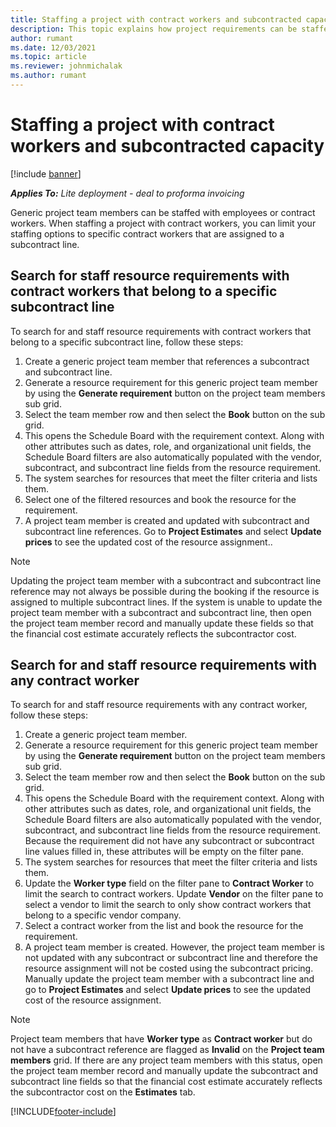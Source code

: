 ```yaml
---
title: Staffing a project with contract workers and subcontracted capacity
description: This topic explains how project requirements can be staffed using contract workers or subcontracted capacity in Microsoft Dynamics 365 Project Operations.
author: rumant
ms.date: 12/03/2021
ms.topic: article
ms.reviewer: johnmichalak
ms.author: rumant
---
```


# Staffing a project with contract workers and subcontracted capacity

[!include [banner](../../includes/dataverse-preview.md)]

_**Applies To:** Lite deployment - deal to proforma invoicing_

Generic project team members can be staffed with employees or contract workers. When staffing a project with contract workers, you can limit your staffing options to specific contract workers that are assigned to a subcontract line. 

## Search for staff resource requirements with contract workers that belong to a specific subcontract line

To search for and staff resource requirements with contract workers that belong to a specific subcontract line, follow these steps:

1. Create a generic project team member that references a subcontract and subcontract line.
2. Generate a resource requirement for this generic project team member by using the **Generate requirement** button on the project team members sub grid.
3. Select the team member row and then select the **Book** button on the sub grid. 
4. This opens the Schedule Board with the requirement context. Along with other attributes such as dates, role, and organizational unit fields, the Schedule Board filters are also automatically populated with the vendor, subcontract, and subcontract line fields from the resource requirement.
5. The system searches for resources that meet the filter criteria and lists them. 
6. Select one of the filtered resources and book the resource for the requirement. 
7. A project team member is created and updated with subcontract and subcontract line references. Go to **Project Estimates** and select **Update prices** to see the updated cost of the resource assignment.. 

> [!NOTE]
> Updating the project team member with a subcontract and subcontract line reference may not always be possible during the booking if the resource is assigned to multiple subcontract lines. If the system is unable to update the project team member with a subcontract and subcontract line, then open the project team member record and manually update these fields so that the financial cost estimate accurately reflects the subcontractor cost.

## Search for and staff resource requirements with any contract worker

To search for and staff resource requirements with any contract worker, follow these steps:

1. Create a generic project team member.
2. Generate a resource requirement for this generic project team member by using the **Generate requirement** button on the project team members sub grid.
3. Select the team member row and then select the **Book** button on the sub grid. 
4. This opens the Schedule Board with the requirement context. Along with other attributes such as dates, role, and organizational unit fields, the Schedule Board filters are also automatically populated with the vendor, subcontract, and subcontract line fields from the resource requirement. Because the requirement did not have any subcontract or subcontract line values filled in, these attributes will be empty on the filter pane.
5. The system searches for resources that meet the filter criteria and lists them.
6. Update the **Worker type** field on the filter pane to **Contract Worker** to limit the search to contract workers. Update **Vendor** on the filter pane to select a vendor to limit the search to only show contract workers that belong to a specific vendor company.
7. Select a contract worker from the list and book the resource for the requirement.
8. A project team member is created. However, the project team member is not updated with any subcontract or subcontract line and therefore the resource assignment will not be costed using the subcontract pricing. Manually update the project team member with a subcontract line and go to **Project Estimates** and select **Update prices** to see the updated cost of the resource assignment.

> [!NOTE]
> Project team members that have **Worker type** as **Contract worker** but do not have a subcontract reference are flagged as **Invalid** on the **Project team members** grid. If there are any project team members with this status, open the project team member record and manually update the subcontract and subcontract line fields so that the financial cost estimate accurately reflects the subcontractor cost on the **Estimates** tab. 


[!INCLUDE[footer-include](../../includes/footer-banner.md)]
